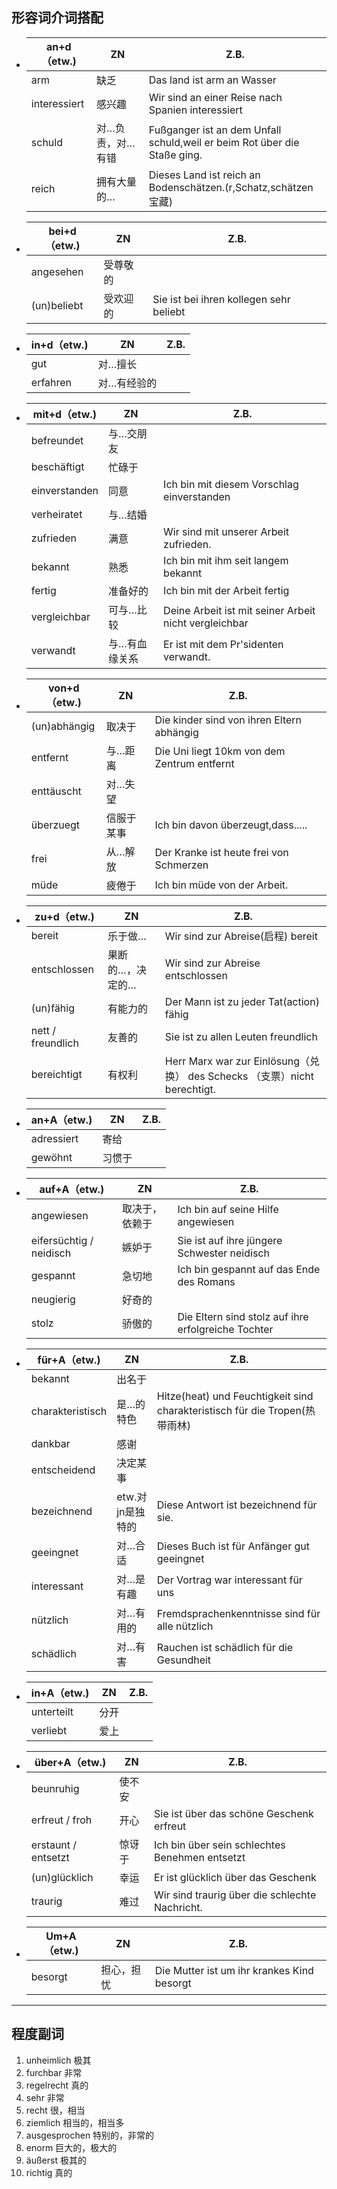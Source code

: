 ## 形容词介词搭配



* | an+d（etw.)  | ZN               | Z.B.                                                         |
  | ------------ | ---------------- | ------------------------------------------------------------ |
  | arm          | 缺乏             | Das land ist arm an Wasser                                   |
  | interessiert | 感兴趣           | Wir sind an einer Reise nach Spanien interessiert            |
  | schuld       | 对…负责，对…有错 | Fußganger ist an dem Unfall schuld,weil er beim Rot über die Staße ging. |
  | reich        | 拥有大量的…      | Dieses Land ist reich an Bodenschätzen.(r,Schatz,schätzen宝藏) |

  

* | bei+d（etw.) | ZN       | Z.B.                                    |
	| ------------ | -------- | --------------------------------------- |
	| angesehen    | 受尊敬的         |                                         |
	| (un)beliebt  | 受欢迎的 | Sie ist bei ihren kollegen sehr beliebt |

* | in+d（etw.) | ZN          | Z.B. |
	| ----------- | ----------- | ---- |
	| gut         | 对…擅长            |      |
	| erfahren    | 对…有经验的 |      |

* | mit+d（etw.)  | ZN            | Z.B.                                                  |
	| ------------- | ------------- | ----------------------------------------------------- |
	| befreundet    | 与…交朋友     |                                                       |
	| beschäftigt   | 忙碌于        |                                                       |
	| einverstanden | 同意          | Ich bin mit diesem Vorschlag einverstanden            |
	| verheiratet   | 与…结婚       |                                                       |
	| zufrieden     | 满意          | Wir sind mit unserer Arbeit zufrieden.                |
	| bekannt       | 熟悉          | Ich bin mit ihm seit langem bekannt                   |
	| fertig        | 准备好的      | Ich bin mit der Arbeit fertig                         |
	| vergleichbar  | 可与…比较     | Deine Arbeit ist mit seiner Arbeit nicht vergleichbar |
	| verwandt      | 与…有血缘关系 | Er ist mit dem Pr'sidenten verwandt.                  |
	
* | von+d（etw.) | ZN         | Z.B.                                        |
	| ------------ | ---------- | ------------------------------------------- |
	| (un)abhängig | 取决于     | Die kinder sind von ihren Eltern abhängig   |
	| entfernt     | 与…距离    | Die Uni liegt 10km von dem Zentrum entfernt |
	| enttäuscht   | 对…失望    |                                             |
	| überzuegt    | 信服于某事 | Ich bin davon überzeugt,dass.....           |
	| frei         | 从…解放    | Der Kranke ist heute frei von Schmerzen     |
	| müde         | 疲倦于     | Ich bin müde von der Arbeit.                |

* | zu+d（etw.)       | ZN               | Z.B.                                                         |
	| ----------------- | ---------------- | ------------------------------------------------------------ |
	| bereit            | 乐于做…          | Wir sind zur Abreise(启程) bereit                            |
	| entschlossen      | 果断的…，决定的… | Wir sind zur Abreise entschlossen                            |
	| (un)fähig         | 有能力的         | Der Mann ist zu jeder Tat(action) fähig                      |
	| nett / freundlich | 友善的           | Sie ist zu allen Leuten freundlich                           |
	| bereichtigt       | 有权利           | Herr Marx war zur Einlösung（兑换） des Schecks （支票）nicht berechtigt. |

	

* | an+A（etw.) | ZN     | Z.B. |
	| ----------- | ------ | ---- |
	| adressiert  | 寄给   |      |
	| gewöhnt     | 习惯于 |      |

* | auf+A（etw.)            | ZN             | Z.B.                                                |
	| ----------------------- | -------------- | --------------------------------------------------- |
	| angewiesen              | 取决于，依赖于 | Ich bin auf seine Hilfe angewiesen                  |
	| eifersüchtig / neidisch | 嫉妒于         | Sie ist auf ihre jüngere Schwester neidisch         |
	| gespannt                | 急切地         | Ich bin gespannt auf das Ende des Romans            |
	| neugierig               | 好奇的         |                                                     |
	| stolz                   | 骄傲的         | Die Eltern sind stolz auf ihre erfolgreiche Tochter |

* | für+A（etw.)     | ZN               | Z.B.                                                         |
	| ---------------- | ---------------- | ------------------------------------------------------------ |
	| bekannt          | 出名于           |                                                              |
	| charakteristisch | 是…的特色        | Hitze(heat) und Feuchtigkeit sind charakteristisch für die Tropen(热带雨林) |
	| dankbar          | 感谢             |                                                              |
	| entscheidend     | 决定某事         |                                                              |
	| bezeichnend      | etw.对jn是独特的 | Diese Antwort ist bezeichnend für sie.                       |
	| geeingnet        | 对…合适          | Dieses Buch ist für Anfänger gut geeingnet                  |
	| interessant      | 对…是有趣        | Der Vortrag war interessant für uns                          |
	| nützlich         | 对…有用的        | Fremdsprachenkenntnisse sind für alle nützlich               |
	| schädlich        | 对…有害          | Rauchen ist schädlich für die Gesundheit                     |

* | in+A（etw.) | ZN   | Z.B. |
  | ----------- | ---- | ---- |
  | unterteilt  | 分开 |      |
  | verliebt    | 爱上 |      |

  

* | über+A（etw.)       | ZN     | Z.B.                                           |
	| ------------------- | ------ | ---------------------------------------------- |
	| beunruhig           | 使不安 |                                                |
	| erfreut / froh      | 开心   | Sie ist über das schöne Geschenk erfreut       |
	| erstaunt / entsetzt | 惊讶于 | Ich bin über sein schlechtes Benehmen entsetzt |
	| (un)glücklich       | 幸运   | Er ist glücklich über das Geschenk             |
	| traurig             | 难过   | Wir sind traurig über die schlechte Nachricht. |

* | Um+A（etw.) | ZN         | Z.B.                                       |
	| ----------- | ---------- | ------------------------------------------ |
	| besorgt     | 担心，担忧 | Die Mutter ist um ihr krankes Kind besorgt |



---

## 程度副词

1. unheimlich 极其
2. furchbar 非常
3. regelrecht 真的
4. sehr 非常
5. recht 很，相当
6. ziemlich 相当的，相当多
7. ausgesprochen 特别的，非常的
8. enorm 巨大的，极大的
9. äußerst 极其的
10. richtig 真的
